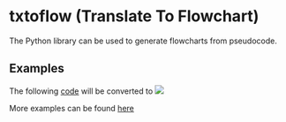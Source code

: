 # txtoflow (Translate To Flowchart)

The Python library can be used to generate flowcharts from pseudocode.

## Examples

The following [code](https://github.com/KrishKasula/txtoflow/blob/master/examples/sample3.c?raw=true) will be converted to ![](https://github.com/KrishKasula/txtoflow/blob/master/examples/sample3.jpg?raw=true)

More examples can be found [here](https://github.com/KrishKasula/txtoflow/tree/master/examples)
